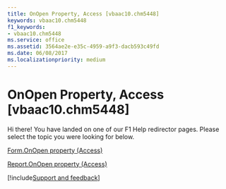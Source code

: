 ```yaml
---
title: OnOpen Property, Access [vbaac10.chm5448]
keywords: vbaac10.chm5448
f1_keywords:
- vbaac10.chm5448
ms.service: office
ms.assetid: 3564ae2e-e35c-4959-a9f3-dacb593c49fd
ms.date: 06/08/2017
ms.localizationpriority: medium
---
```



# OnOpen Property, Access [vbaac10.chm5448]

Hi there! You have landed on one of our F1 Help redirector pages. Please select the topic you were looking for below.

[Form.OnOpen property (Access)](https://msdn.microsoft.com/library/151b9103-a25d-a595-6cab-20b737909fa6%28Office.15%29.aspx)

[Report.OnOpen property (Access)](https://msdn.microsoft.com/library/e381f9a5-c409-7ae5-e266-cb3a046eb919%28Office.15%29.aspx)

[!include[Support and feedback](~/includes/feedback-boilerplate.md)]